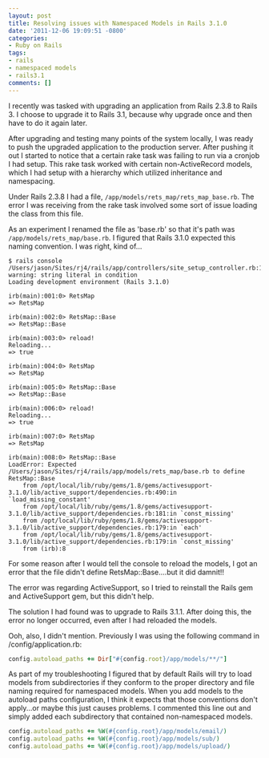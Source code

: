 ```yaml
---
layout: post
title: Resolving issues with Namespaced Models in Rails 3.1.0
date: '2011-12-06 19:09:51 -0800'
categories:
- Ruby on Rails
tags:
- rails
- namespaced models
- rails3.1
comments: []
---
```

I recently was tasked with upgrading an application from Rails 2.3.8 to Rails 3. I choose to upgrade it to Rails 3.1, because why upgrade once and then have to do it again later.

After upgrading and testing many points of the system locally, I was ready to push the upgraded application to the production server. After pushing it out I started to notice that a certain rake task was failing to run via a cronjob I had setup. This rake task worked with certain non-ActiveRecord models, which I had setup with a hierarchy which utilized inheritance and namespacing.

Under Rails 2.3.8 I had a file, `/app/models/rets_map/rets_map_base.rb`. The error I was receiving from the rake task involved some sort of issue loading the class from this file.

As an experiment I renamed the file as 'base.rb' so that it's path was `/app/models/rets_map/base.rb`. I figured that Rails 3.1.0 expected this naming convention. I was right, kind of...

``` shell
$ rails console
/Users/jason/Sites/rj4/rails/app/controllers/site_setup_controller.rb:120: warning: string literal in condition
Loading development environment (Rails 3.1.0)

irb(main):001:0> RetsMap
=> RetsMap

irb(main):002:0> RetsMap::Base
=> RetsMap::Base

irb(main):003:0> reload!
Reloading...
=> true

irb(main):004:0> RetsMap
=> RetsMap

irb(main):005:0> RetsMap::Base
=> RetsMap::Base

irb(main):006:0> reload!
Reloading...
=> true

irb(main):007:0> RetsMap
=> RetsMap

irb(main):008:0> RetsMap::Base
LoadError: Expected /Users/jason/Sites/rj4/rails/app/models/rets_map/base.rb to define RetsMap::Base
    from /opt/local/lib/ruby/gems/1.8/gems/activesupport-3.1.0/lib/active_support/dependencies.rb:490:in `load_missing_constant'
    from /opt/local/lib/ruby/gems/1.8/gems/activesupport-3.1.0/lib/active_support/dependencies.rb:181:in `const_missing'
    from /opt/local/lib/ruby/gems/1.8/gems/activesupport-3.1.0/lib/active_support/dependencies.rb:179:in `each'
    from /opt/local/lib/ruby/gems/1.8/gems/activesupport-3.1.0/lib/active_support/dependencies.rb:179:in `const_missing'
    from (irb):8
```

For some reason after I would tell the console to reload the models, I got an error that the file didn't define RetsMap::Base....but it did damnit!!

The error was regarding ActiveSupport, so I tried to reinstall the Rails gem and ActiveSupport gem, but this didn't help.

The solution I had found was to upgrade to Rails 3.1.1. After doing this, the error no longer occurred, even after I had reloaded the models.

Ooh, also, I didn't mention. Previously I was using the following command in /config/application.rb:

``` ruby
config.autoload_paths += Dir["#{config.root}/app/models/**/"]
```

As part of my troubleshooting I figured that by default Rails will try to load models from subdirectories if they conform to the proper directory and file naming required for namespaced models. When you add models to the autoload paths configuration, I think it expects that those conventions don't apply...or maybe this just causes problems. I commented this line out and simply added each subdirectory that contained non-namespaced models.

``` ruby
config.autoload_paths += %W(#{config.root}/app/models/email/)
config.autoload_paths += %W(#{config.root}/app/models/sub/)
config.autoload_paths += %W(#{config.root}/app/models/upload/)
```

